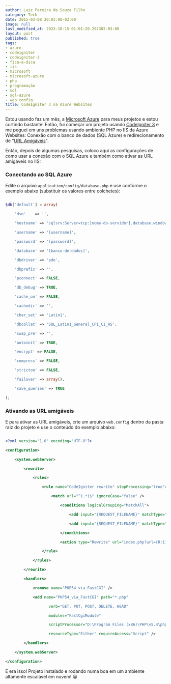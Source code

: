 ```yaml
---
author: Luiz Pereira de Souza Filho
category: Tech
date: 2015-03-08 20:03:00-03:00
image: null
last_modified_at: 2023-10-15 01:01:20.297302-03:00
layout: post
published: true
tags:
- azure
- codeigniter
- codeigniter-3
- fica-a-dica
- iis
- microsoft
- microsoft-azure
- php
- programação
- sql
- sql-azure
- web.config
title: CodeIgniter 3 na Azure Websites
---
```


Estou usando faz um mês, a [Microsoft Azure](http://azure.microsoft.com/pt-br/) para meus projetos e estou curtindo bastante! Então, fui começar um projeto usando [CodeIgniter 3](http://www.codeigniter.com/) e me peguei em uns problemas usando ambiente PHP no IIS da Azure Websites: Conexão com o banco de dados (SQL Azure) e redirecionamento de "[URL Amigáveis](http://blog.thiagobelem.net/aprendendo-urls-amigaveis/)".

Então, depois de algumas pesquisas, coloco aqui as configurações de como usar a conexão com o SQL Azure e também como ativar as URL amigáveis no IIS:

###   Conectando ao SQL Azure

Edite o arquivo `application/config/database.php` e use conforme o exemplo abaixo (substituir os valores entre colchetes):

```php

$db['default'] = array(

    'dsn'    => '',

    'hostname' => 'sqlsrv:Server=tcp:[nome-do-servidor].database.windows.net,1433;Database=[banco-de-dados]',

    'username' => '[username]',

    'password' => '[password]',

    'database' => '[banco-de-dados]',

    'dbdriver' => 'pdo',

    'dbprefix' => '',

    'pconnect' => FALSE,

    'db_debug' => TRUE,

    'cache_on' => FALSE,

    'cachedir' => '',

    'char_set' => 'Latin1',

    'dbcollat' => 'SQL_Latin1_General_CP1_CI_AS',

    'swap_pre' => '',

    'autoinit' => TRUE,

    'encrypt' => FALSE,

    'compress' => FALSE,

    'stricton' => FALSE,

    'failover' => array(),

    'save_queries' => TRUE

);

```

###   Ativando as URL amigáveis

E para ativar as URL amigáveis, crie um arquivo `web.config` dentro da pasta raiz do projeto e use o conteúdo do exemplo abaixo:

```xml

<?xml version="1.0" encoding="UTF-8"?>

<configuration>

    <system.webServer>

        <rewrite>

            <rules>

                <rule name="CodeIgniter rewrite" stopProcessing="true">

                    <match url="^(.*)$" ignoreCase="false" />

                        <conditions logicalGrouping="MatchAll">

                            <add input="{REQUEST_FILENAME}" matchType="IsDirectory" negate="true" />

                            <add input="{REQUEST_FILENAME}" matchType="IsFile" negate="true" />

                        </conditions>

                        <action type="Rewrite" url="index.php?url={R:1}" appendQueryString="true" />

                </rule>

            </rules>

        </rewrite>

        <handlers> 

            <remove name="PHP54_via_FastCGI" />

            <add name="PHP54_via_FastCGI" path="*.php"

                   verb="GET, PUT, POST, DELETE, HEAD" 

                   modules="FastCgiModule" 

                   scriptProcessor="D:\Program Files (x86)\PHP\v5.4\php-cgi.exe"

                   resourceType="Either" requireAccess="Script" />

        </handlers>

    </system.webServer>

</configuration>

```

E era isso! Projeto instalado e rodando numa boa em um ambiente altamente escalável em nuvem! 😀
